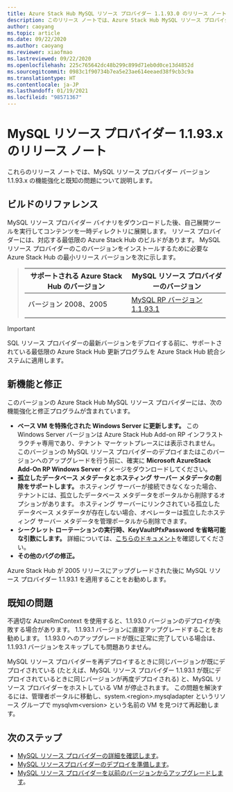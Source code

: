 ```yaml
---
title: Azure Stack Hub MySQL リソース プロバイダー 1.1.93.0 のリリース ノート
description: このリリース ノートでは、Azure Stack Hub MySQL リソース プロバイダー 1.1.93.0 の更新プログラムの新機能を紹介しています。
author: caoyang
ms.topic: article
ms.date: 09/22/2020
ms.author: caoyang
ms.reviewer: xiaofmao
ms.lastreviewed: 09/22/2020
ms.openlocfilehash: 225c765642dc48b299c899d71eb0d0ce13d4852d
ms.sourcegitcommit: 0983c1f90734b7ea5e23ae614eeaed38f9cb3c9a
ms.translationtype: HT
ms.contentlocale: ja-JP
ms.lasthandoff: 01/19/2021
ms.locfileid: "98571367"
---
```

# <a name="mysql-resource-provider-1193x-release-notes"></a>MySQL リソース プロバイダー 1.1.93.x のリリース ノート

これらのリリース ノートでは、MySQL リソース プロバイダー バージョン 1.1.93.x の機能強化と既知の問題について説明します。

## <a name="build-reference"></a>ビルドのリファレンス
MySQL リソース プロバイダー バイナリをダウンロードした後、自己展開ツールを実行してコンテンツを一時ディレクトリに展開します。 リソース プロバイダーには、対応する最低限の Azure Stack Hub のビルドがあります。 MySQL リソース プロバイダーのこのバージョンをインストールするために必要な Azure Stack Hub の最小リリース バージョンを次に示します。

> |サポートされる Azure Stack Hub のバージョン|MySQL リソース プロバイダーのバージョン|
> |-----|-----|
> |バージョン 2008、2005|[MySQL RP バージョン 1.1.93.1](https://aka.ms/azshmysqlrp11931)|  
> |     |     |

> [!IMPORTANT]
> SQL リソース プロバイダーの最新バージョンをデプロイする前に、サポートされている最低限の Azure Stack Hub 更新プログラムを Azure Stack Hub 統合システムに適用します。

## <a name="new-features-and-fixes"></a>新機能と修正

このバージョンの Azure Stack Hub MySQL リソース プロバイダーには、次の機能強化と修正プログラムが含まれています。

- **ベース VM を特殊化された Windows Server に更新します。** この Windows Server バージョンは Azure Stack Hub Add-on RP インフラストラクチャ専用であり、テナント マーケットプレースには表示されません。 このバージョンの MySQL リソース プロバイダーのデプロイまたはこのバージョンへのアップグレードを行う前に、確実に **Microsoft AzureStack Add-On RP Windows Server** イメージをダウンロードしてください。
- **孤立したデータベース メタデータとホスティング サーバー メタデータの削除をサポートします。** ホスティング サーバーが接続できなくなった場合、テナントには、孤立したデータベース メタデータをポータルから削除するオプションがあります。 ホスティング サーバーにリンクされている孤立したデータベース メタデータが存在しない場合、オペレーターは孤立したホスティング サーバー メタデータを管理ポータルから削除できます。
- **シークレット ローテーションの実行時、KeyVaultPfxPassword を省略可能な引数にします。** 詳細については、[こちらのドキュメント](azure-stack-sql-resource-provider-maintain.md#secrets-rotation)を確認してください。
- **その他のバグの修正。**

Azure Stack Hub が 2005 リリースにアップグレードされた後に MySQL リソース プロバイダー 1.1.93.1 を適用することをお勧めします。

## <a name="known-issues"></a>既知の問題
不適切な AzureRmContext を使用すると、1.1.93.0 バージョンのデプロイが失敗する場合があります。 1\.1.93.1 バージョンに直接アップグレードすることをお勧めします。 1\.1.93.0 へのアップグレードが既に正常に完了している場合は、1.1.93.1 バージョンをスキップしても問題ありません。

MySQL リソース プロバイダーを再デプロイするときに同じバージョンが既にデプロイされている (たとえば、MySQL リソース プロバイダー 1.1.93.1 が既にデプロイされているときに同じバージョンが再度デプロイされる) と、MySQL リソース プロバイダーをホストしている VM が停止されます。 この問題を解決するには、管理者ポータルに移動し、system.\<region\>.mysqladapter というリソース グループで mysqlvm\<version\> という名前の VM を見つけて再起動します。

## <a name="next-steps"></a>次のステップ

- [MySQL リソース プロバイダーの詳細を確認します](azure-stack-mysql-resource-provider.md)。
- [MySQL リソースプロバイダーのデプロイを準備します](azure-stack-mysql-resource-provider-deploy.md#prerequisites)。
- [MySQL リソース プロバイダーを以前のバージョンからアップグレードします](azure-stack-mysql-resource-provider-update.md)。
